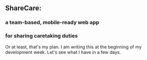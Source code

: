 ## ShareCare: 
### a team-based, mobile-ready web app
### for sharing caretaking duties

Or at least, that's my plan. I am writing this at the beginning of my development week. Let's see what I have in a few days.
